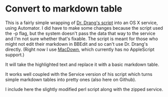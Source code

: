 # Convert to markdown table

This is a fairly simple wrapping of [Dr. Drang's script](http://www.leancrew.com/all-this/2012/11/markdown-table-scripts-for-bbedit/) into an OS X service, using Automator. I did have to make some changes because the script used the -p flag, but the system doesn't pass the data that way to the service and I'm not sure whether that's fixable. The script is meant for those who might not edit their markdown in BBEdit and so can't use Dr. Drang's directly. (Right now I use [MacDown](http://macdown.uranusjr.coms), which currently has no AppleScript support.)

It will take the highlighted text and replace it with a basic markdown table.

It works well coupled with the Service version of his script which turns simple markdown tables into pretty ones (also here on Github).

I include here the slightly modified perl script along with the zipped service.

